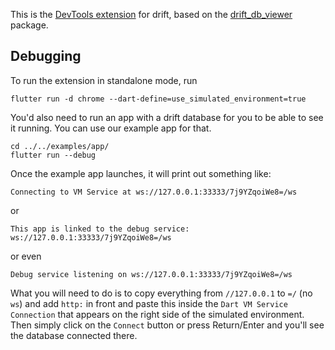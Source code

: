 This is the [DevTools extension](https://pub.dev/packages/devtools_extensions) for drift,
based on the [drift_db_viewer](https://pub.dev/packages/drift_db_viewer) package.

## Debugging

To run the extension in standalone mode, run

```console
flutter run -d chrome --dart-define=use_simulated_environment=true
```

You'd also need to run an app with a drift database for you to be able to see it running.
You can use our example app for that.

```console
cd ../../examples/app/
flutter run --debug
```

Once the example app launches, it will print out something like:

```console
Connecting to VM Service at ws://127.0.0.1:33333/7j9YZqoiWe8=/ws
```

or

```console
This app is linked to the debug service: ws://127.0.0.1:33333/7j9YZqoiWe8=/ws
```

or even

```console
Debug service listening on ws://127.0.0.1:33333/7j9YZqoiWe8=/ws
```

What you will need to do is to copy everything from `//127.0.0.1` to `=/` (no `ws`) and
add `http:` in front and paste this inside the `Dart VM Service Connection` that appears
on the right side of the simulated environment. Then simply click on the `Connect` button
or press Return/Enter and you'll see the database connected there.
